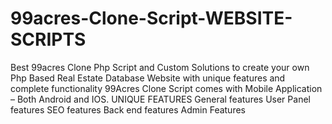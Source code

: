 # 99acres-Clone-Script-WEBSITE-SCRIPTS
Best 99acres Clone Php Script and Custom Solutions to create your own Php Based Real Estate Database Website with unique features and complete functionality
99Acres Clone Script comes with Mobile Application – Both Android and IOS.
UNIQUE FEATURES
General features
User Panel features
SEO features
Back end features
Admin Features
